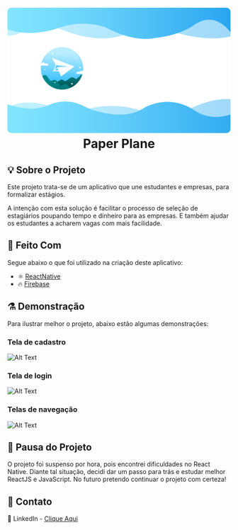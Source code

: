 <!--
*** Obrigado por estar vendo o nosso README. Se você tiver alguma sugestão
*** que possa melhorá-lo ainda mais dê um fork no repositório e crie uma Pull
*** Request ou abra uma Issue com a tag "sugestão".
*** Obrigado novamente! Agora vamos rodar esse projeto incrível :D
-->

<!-- PROJECT SHIELDS -->

<!-- [![npm](https://img.shields.io/npm/v/react-native-template-rocketseat-basic.svg?label=npm%20package)](https://www.npmjs.com/package/react-native-template-rocketseat-basic)
[![npm](https://img.shields.io/npm/dt/react-native-template-rocketseat-basic.svg)](https://www.npmjs.com/package/react-native-template-rocketseat-basic)
[![GitHub issues](https://img.shields.io/github/issues-raw/rocketseat/react-native-template-rocketseat-basic.svg)](https://github.com/Rocketseat/react-native-template-rocketseat-basic/issues)
[![GitHub last commit](https://img.shields.io/github/last-commit/rocketseat/react-native-template-rocketseat-basic.svg)](https://github.com/Rocketseat/react-native-template-rocketseat-basic/commits/master)
[![NPM](https://img.shields.io/npm/l/react-native-template-rocketseat-basic.svg)](https://choosealicense.com/licenses/mit) -->


<!-- PROJECT LOGO -->
<h1 align="center">
<br>
  <a href="">
    <img src="./GitHub/LogoREADME.png" alt="Logo">
  </a>
<br>
Paper Plane
</h1>


<!-- ABOUT THE PROJECT -->
## :bulb: Sobre o Projeto

Este projeto trata-se de um aplicativo que une estudantes e empresas, para formalizar estágios.

A intenção com esta solução é facilitar o processo de seleção de estagiários poupando tempo e dinheiro para as empresas. E também ajudar os estudantes a acharem vagas com mais facilidade.


<!-- TECHNOLOGIES -->
## :hammer: Feito Com
Segue abaixo o que foi utilizado na criação deste aplicativo:

- ⚛️ [ReactNative](https://reactnative.dev/)
- 🔥 [Firebase](https://firebase.google.com/)

<!-- DEMONSTRATION -->
## :alembic: Demonstração
Para ilustrar melhor o projeto, abaixo estão algumas demonstrações:

### Tela de cadastro
![Alt Text](https://i.giphy.com/media/Hfii87HCShbSAgTt18/giphy.webp)

### Tela de login
![Alt Text](https://media.giphy.com/media/JFpUFUX3hdRsMZNvTB/giphy.gif)

### Telas de navegação
![Alt Text](https://media.giphy.com/media/6Xyz15mnW4fVQGUJ0j/giphy.gif)

<!-- STOP PROJECT -->
## :construction: Pausa do Projeto
O projeto foi suspenso por hora, pois encontrei dificuldades no React Native. Diante tal situação, decidi dar um passo para trás e estudar melhor ReactJS e JavaScript. No futuro pretendo continuar o projeto com certeza!

<!-- CONTACT -->
## :speech_balloon: Contato
🔘 LinkedIn - [Clique Aqui](https://www.linkedin.com/in/vitormachado-code/)

